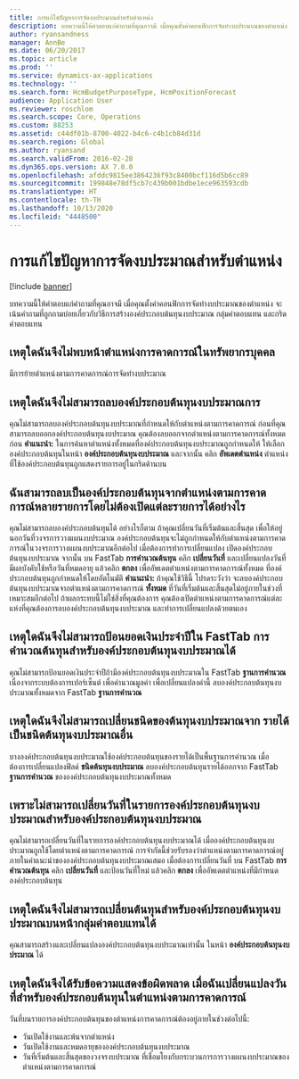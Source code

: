 ```yaml
---
title: การแก้ไขปัญหาการจัดงบประมาณสำหรับตำแหน่ง
description: บทความนี้ให้คำตอบแก่คำถามที่คุณอาจมี เมื่อคุณตั้งค่าคอนฟิกการจัดทำงบประมาณของตำแหน่ง  จะเน้นคำถามที่ถูกถามบ่อยเกี่ยวกับวิธีการสร้างองค์ประกอบต้นทุนงบประมาณ กลุ่มค่าตอบแทน และกริดค่าตอบแทน
author: ryansandness
manager: AnnBe
ms.date: 06/20/2017
ms.topic: article
ms.prod: ''
ms.service: dynamics-ax-applications
ms.technology: ''
ms.search.form: HcmBudgetPurposeType, HcmPositionForecast
audience: Application User
ms.reviewer: roschlom
ms.search.scope: Core, Operations
ms.custom: 88253
ms.assetid: c44df01b-8700-4022-b4c6-c4b1cb84d31d
ms.search.region: Global
ms.author: ryansand
ms.search.validFrom: 2016-02-28
ms.dyn365.ops.version: AX 7.0.0
ms.openlocfilehash: afddc9815ee3864236f93c8400bcf116d5b6cc89
ms.sourcegitcommit: 199848e78df5cb7c439b001bdbe1ece963593cdb
ms.translationtype: HT
ms.contentlocale: th-TH
ms.lasthandoff: 10/13/2020
ms.locfileid: "4448500"
---
```

# <a name="position-budgeting-troubleshooting"></a>การแก้ไขปัญหาการจัดงบประมาณสำหรับตำแหน่ง

[!include [banner](../includes/banner.md)]

บทความนี้ให้คำตอบแก่คำถามที่คุณอาจมี เมื่อคุณตั้งค่าคอนฟิกการจัดทำงบประมาณของตำแหน่ง  จะเน้นคำถามที่ถูกถามบ่อยเกี่ยวกับวิธีการสร้างองค์ประกอบต้นทุนงบประมาณ กลุ่มค่าตอบแทน และกริดค่าตอบแทน 

<a name="why-cant-i-find-the-forecast-position-page-in-human-resources"></a>เหตุใดฉันจึงไม่พบหน้าตำแหน่งการคาดการณ์ในทรัพยากรบุคคล
---------------------------------------------------------------

มีการย้ายตำแหน่งตามการคาดการณ์การจัดทำงบประมาณ

## <a name="why-cant-i-delete-a-budget-cost-element"></a>เหตุใดฉันจึงไม่สามารถลบองค์ประกอบต้นทุนงบประมาณการ
คุณไม่สามารถลบองค์ประกอบต้นทุนงบประมาณที่กำหนดให้กับตำแหน่งตามการคาดการณ์  ก่อนที่คุณสามารถลบออกองค์ประกอบต้นทุนงบประมาณ คุณต้องลบออกจากตำแหน่งตามการคาดการณ์ทั้งหมดก่อน **คำแนะนำ:** ในการค้นหาตำแหน่งทั้งหมดที่องค์ประกอบต้นทุนงบประมาณถูกกำหนดให้ ให้เลือกองค์ประกอบต้นทุนในหน้า **องค์ประกอบต้นทุนงบประมาณ** และจากนั้น คลิก **อัพเดตตำแหน่ง** ตำแหน่งที่ใช้องค์ประกอบต้นทุนถูกแสดงรายการอยู่ในกริดด้านบน

## <a name="how-can-i-remove-a-cost-element-from-multiple-forecast-positions-without-opening-each-one"></a>ฉันสามารถลบเป็นองค์ประกอบต้นทุนจากตำแหน่งตามการคาดการณ์หลายรายการโดยไม่ต้องเปิดแต่ละรายการได้อย่างไร
คุณไม่สามารถลบองค์ประกอบต้นทุนได้  อย่างไรก็ตาม ถ้าคุณเปลี่ยนวันที่เริ่มต้นและสิ้นสุด เพื่อให้อยู่นอกวันที่วงจรการวางแผนงบประมาณ องค์ประกอบต้นทุนจะไม่ถูกกำหนดให้กับตำแหน่งตามการคาดการณ์ในวงจรการวางแผนงบประมาณอีกต่อไป  เมื่อต้องการทำการเปลี่ยนแปลง เปิดองค์ประกอบต้นทุนงบประมาณ จากนั้น บน FastTab **การคำนวณต้นทุน** คลิก **เปลี่ยนวันที่** และเปลี่ยนแปลงวันที่มีผลบังคับใช้หรือวันที่หมดอายุ แล้วคลิก **ตกลง** เพื่ออัพเดตตำแหน่งตามการคาดการณ์ทั้งหมด ที่องค์ประกอบต้นทุนถูกกำหนดให้โดยอัตโนมัติ **คำแนะนำ:** ถ้าคุณใช้วิธีนี้ โปรดระวังว่า จะลบองค์ประกอบต้นทุนงบประมาณจากตำแหน่งตามการคาดการณ์ **ทั้งหมด** ที่วันที่เริ่มต้นและสิ้นสุดไม่อยู่ภายในช่วงที่เหมาะสมอีกต่อไป  ถ้าผลกระทบนี้ไม่ใช่สิ่งที่คุณต้องการ คุณต้องเปิดตำแหน่งตามการคาดการณ์แต่ละแห่งที่คุณต้องการลบองค์ประกอบต้นทุนงบประมาณ และทำการเปลี่ยนแปลงด้วยตนเอง

## <a name="why-cant-i-enter-an-annual-amount-on-the-cost-calculation-fasttab-for-the-budget-cost-element"></a>เหตุใดฉันจึงไม่สามารถป้อนยอดเงินประจำปีใน FastTab การคำนวณต้นทุนสำหรับองค์ประกอบต้นทุนงบประมาณได้
คุณไม่สามารถป้อนยอดเงินประจำปีถ้ามีองค์ประกอบต้นทุนงบประมาณใน FastTab **ฐานการคำนวณ** เนื่องจากระบบต้องการเปอร์เซ็นต์ เพื่อคำนวณมูลค่า เพื่อเปลี่ยนแปลงค่านี้ ลบองค์ประกอบต้นทุนงบประมาณทั้งหมดจาก FastTab **ฐานการคำนวณ**

## <a name="why-cant-i-change-the-budget-cost-type-from-earning-to-another-budget-cost-type"></a>เหตุใดฉันจึงไม่สามารถเปลี่ยนชนิดของต้นทุนงบประมาณจาก รายได้ เป็นชนิดต้นทุนงบประมาณอื่น
บางองค์ประกอบต้นทุนงบประมาณใช้องค์ประกอบต้นทุนของรายได้เป็นพื้นฐานการคำนวณ  เมื่อต้องการเปลี่ยนแปลงฟิลด์ **ชนิดต้นทุนงบประมาณ** ลบองค์ประกอบต้นทุนรายได้ออกจาก FastTab **ฐานการคำนวณ** ขององค์ประกอบต้นทุนงบประมาณทั้งหมด

## <a name="why-cant-i-change-the-date-on-budget-cost-element-lines-for-a-budget-cost-element"></a>เพราะไม่สามารถเปลี่ยนวันที่ในรายการองค์ประกอบต้นทุนงบประมาณสำหรับองค์ประกอบต้นทุนงบประมาณ
คุณไม่สามารถเปลี่ยนวันที่ในรายการองค์ประกอบต้นทุนงบประมาณได้ เมื่อองค์ประกอบต้นทุนงบประมาณถูกใช้โดยตำแหน่งตามการคาดการณ์  การจำกัดนี้ช่วยรับรองว่าตำแหน่งตามการคาดการณ์อยู่ภายในคำแนะนำขององค์ประกอบต้นทุนงบประมาณเสมอ  เมื่อต้องการเปลี่ยนวันที่ บน FastTab **การคำนวณต้นทุน** คลิก **เปลี่ยนวันที่** และป้อนวันที่ใหม่ แล้วคลิก **ตกลง** เพื่ออัพเดตตำแหน่งที่มีกำหนดองค์ประกอบต้นทุน

## <a name="why-cant-i-change-the-costs-for-a-budget-cost-element-on-the-compensation-group-page"></a>เหตุใดฉันจึงไม่สามารถเปลี่ยนต้นทุนสำหรับองค์ประกอบต้นทุนงบประมาณบนหน้ากลุ่มค่าตอบแทนได้
คุณสามารถสร้างและเปลี่ยนแปลงองค์ประกอบต้นทุนงบประมาณเท่านั้น ในหน้า **องค์ประกอบต้นทุนงบประมาณ** ได้

## <a name="why-do-i-receive-an-error-message-when-i-change-the-dates-for-a-cost-element-on-a-forecast-position"></a>เหตุใดฉันจึงได้รับข้อความแสดงข้อผิดพลาด เมื่อฉันเปลี่ยนแปลงวันที่สำหรับองค์ประกอบต้นทุนในตำแหน่งตามการคาดการณ์
วันที่บนรายการองค์ประกอบต้นทุนของตำแหน่งการคาดการณ์ต้องอยู่ภายในช่วงต่อไปนี้:

-   วันเปิดใช้งานและพ้นจากตำแหน่ง
-   วันเปิดใช้งานและหมดอายุขององค์ประกอบต้นทุนงบประมาณ
-   วันที่เริ่มต้นและสิ้นสุดของวงจรงบประมาณ ที่เชื่อมโยงกับกระบวนการการวางแผนงบประมาณของตำแหน่งตามการคาดการณ์




